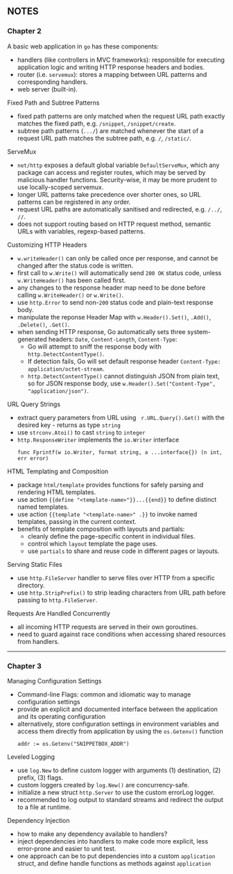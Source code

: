 ## NOTES

### Chapter 2
A basic web application in `go` has these components:
- handlers (like controllers in MVC frameworks): responsible for executing application logic and writing HTTP response headers and bodies.
- router (i.e. `servemux`): stores a mapping between URL patterns and corresponding handlers.
- web server (built-in).

Fixed Path and Subtree Patterns
- fixed path patterns are only matched when the request URL path exactly matches the fixed path, e.g. `/snippet`, `/snippet/create`.
- subtree path patterns (`.../`) are matched whenever the start of a request URL path matches the subtree path, e.g. `/`, `/static/`.

ServeMux
- `net/http` exposes a default global variable `DefaultServeMux`, which any package can access and register routes, which may be served by malicious handler functions. Security-wise, it may be more prudent to use locally-scoped servemux.
- longer URL patterns take precedence over shorter ones, so URL patterns can be registered in any order.
- request URL paths are automatically sanitised and redirected, e.g. `/../`, `//`.
- does not support routing based on HTTP request method, semantic URLs with variables, regexp-based patterns.

Customizing HTTP Headers
- `w.writeHeader()` can only be called once per response, and cannot be changed after the status code is written.
- first call to `w.Write()` will automatically send `200 OK` status code, unless `w.WriteHeader()` has been called first.
- any changes to the response header map need to be done before calling `w.WriteHeader()` or `w.Write()`.
- use `http.Error` to send non-`200` status code and plain-text response body.
- manipulate the reponse Header Map with `w.Header().Set()`, `.Add()`, `.Delete()`, `.Get()`.
- when sending HTTP response, Go automatically sets three system-generated headers: `Date`, `Content-Length`, `Content-Type`:
  - Go will attempt to sniff the response body with `http.DetectContentType()`.
  - If detection fails, Go will set default response header `Content-Type: application/octet-stream`.
  - `http.DetectContentType()` cannot distinguish JSON from plain text, so for JSON response body, use `w.Header().Set("Content-Type", "application/json")`.

URL Query Strings
- extract query parameters from URL using ` r.URL.Query().Get()` with the desired key - returns as type `string`
- use `strconv.Atoi()` to cast `string` to `integer`
- `http.ResponseWriter` implements the `io.Writer` interface
  ```
  func Fprintf(w io.Writer, format string, a ...interface{}) (n int, err error)
  ```

HTML Templating and Composition
- package `html/template` provides functions for safely parsing and rendering HTML templates.
- use action `{{define "<template-name>"}}...{{end}}` to define distinct named templates.
- use action `{{template "<template-name>" .}}` to invoke named templates, passing in the current context.
- benefits of template composition with layouts and partials:
  - cleanly define the page-specific content in individual files.
  - control which `layout` template the page uses.
  - use `partials` to share and reuse code in different pages or layouts.

Serving Static Files
- use `http.FileServer` handler to serve files over HTTP from a specific directory.
- use `http.StripPrefix()` to strip leading characters from URL path before passing to `http.FileServer`.

Requests Are Handled Concurrently
- all incoming HTTP requests are served in their own goroutines.
- need to guard against race conditions when accessing shared resources from handlers.

---

### Chapter 3
Managing Configuration Settings
- Command-line Flags: common and idiomatic way to manage configuration settings
- provide an explicit and documented interface between the application and its operating configuration
- alternatively, store configuration settings in environment variables and access them directly from application by using the `os.Getenv()` function
  ```
  addr := os.Getenv("SNIPPETBOX_ADDR")
  ```

Leveled Logging
- use `log.New` to define custom logger with arguments (1) destination, (2) prefix, (3) flags.
- custom loggers created by `log.New()` are concurrency-safe.
- initialize a new struct `http.Server` to use the custom errorLog logger.
- recommended to log output to standard streams and redirect the output to a file at runtime.

Dependency Injection
- how to make any dependency available to handlers?
- inject dependencies into handlers to make code more explicit, less error-prone and easier to unit test.
- one approach can be to put dependencies into a custom `application` struct, and define handle functions as methods against `application`

